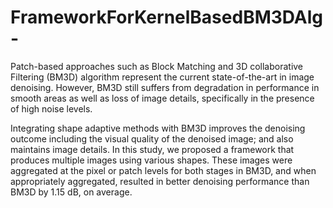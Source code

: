 # FrameworkForKernelBasedBM3DAlg-
Patch-based approaches such as Block Matching and 3D collaborative Filtering (BM3D) algorithm represent the current state-of-the-art in image denoising. However, BM3D still suffers from degradation in performance in smooth areas as well as loss of image details, specifically in the presence of high noise levels.

Integrating shape adaptive methods with BM3D improves the denoising outcome including the visual quality of the denoised image; and also maintains image details. In this study, we proposed a framework that produces multiple images using various shapes. These images were aggregated at the pixel or patch levels for both stages in BM3D, and when appropriately aggregated, resulted in better denoising performance than BM3D by 1.15 dB, on average.
